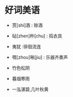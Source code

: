 # 好词美语

* 贳[shi]酒 : 赊酒

* 砧[zhen]杵[chu] : 捣衣具

* 夷犹 :徘徊流连

* 啁[zhou]啾[jiu] : 乐器齐奏声

* 竹色松阴

* 暮烟寒雨

* 一泓湛碧,几叶秋黄 